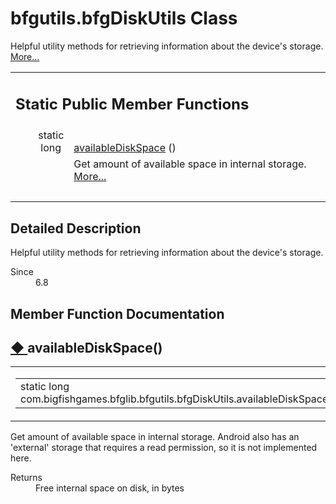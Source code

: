 # bfgutils.bfgDiskUtils Class 

<div class="contents">Helpful utility methods for retrieving information about the device's storage.    <a href="classcom_1_1bigfishgames_1_1bfglib_1_1bfgutils_1_1bfg_disk_utils.html#details">More...</a><table class="memberdecls"><tr class="heading"><td colspan="2"><h2 class="groupheader"><a id="pub-static-methods" name="pub-static-methods"></a> Static Public Member Functions</h2></td></tr><tr class="memitem:a764e6504710c87df5d154a995f0a1232"><td class="memItemLeft" align="right" valign="top">static long&#160;</td><td class="memItemRight" valign="bottom"><a class="el" href="classcom_1_1bigfishgames_1_1bfglib_1_1bfgutils_1_1bfg_disk_utils.html#a764e6504710c87df5d154a995f0a1232">availableDiskSpace</a> ()</td></tr><tr class="memdesc:a764e6504710c87df5d154a995f0a1232"><td class="mdescLeft">&#160;</td><td class="mdescRight">Get amount of available space in internal storage.  <a href="classcom_1_1bigfishgames_1_1bfglib_1_1bfgutils_1_1bfg_disk_utils.html#a764e6504710c87df5d154a995f0a1232">More...</a><br /></td></tr><tr class="separator:a764e6504710c87df5d154a995f0a1232"><td class="memSeparator" colspan="2">&#160;</td></tr></table><a name="details" id="details"></a><h2 class="groupheader">Detailed Description</h2><div class="textblock">Helpful utility methods for retrieving information about the device's storage. <dl class="section since"><dt>Since</dt><dd>6.8 </dd></dl></div><h2 class="groupheader">Member Function Documentation</h2><a id="a764e6504710c87df5d154a995f0a1232" name="a764e6504710c87df5d154a995f0a1232"></a><h2 class="memtitle"><span class="permalink"><a href="#a764e6504710c87df5d154a995f0a1232">&#9670;&nbsp;</a></span>availableDiskSpace()</h2><div class="memitem"><div class="memproto"><table class="mlabels"><tr><td class="mlabels-left"><table class="memname"><tr><td class="memname">static long com.bigfishgames.bfglib.bfgutils.bfgDiskUtils.availableDiskSpace </td><td>(</td><td class="paramname"></td><td>)</td><td></td></tr></table></td><td class="mlabels-right"><span class="mlabels"><span class="mlabel">inline</span><span class="mlabel">static</span></span></td></tr></table></div><div class="memdoc">Get amount of available space in internal storage. Android also has an 'external' storage that requires a read permission, so it is not implemented here.<dl class="section return"><dt>Returns</dt><dd>Free internal space on disk, in bytes </dd></dl></div></div></div> 
